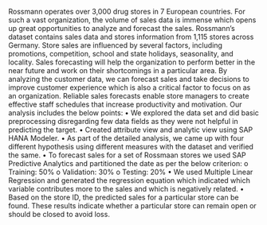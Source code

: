 Rossmann operates over 3,000 drug stores in 7 European countries. For such a vast organization, the volume of sales data is immense which opens up great opportunities to analyze and forecast the sales. Rossmann’s dataset contains sales data and stores information from 1,115 stores across Germany.
Store sales are influenced by several factors, including promotions, competition, school and state holidays, seasonality, and locality. Sales forecasting will help the organization to perform better in the near future and work on their shortcomings in a particular area. By analyzing the customer data, we can forecast sales and take decisions to improve customer experience which is also a critical factor to focus on as an organization. Reliable sales forecasts enable store managers to create effective staff schedules that increase productivity and motivation.
Our analysis includes the below points:
•	We explored the data set and did basic preprocessing disregarding few data fields as they were not helpful in predicting the target.
•	Created attribute view and analytic view using SAP HANA Modeler.
•	As part of the detailed analysis, we came up with four different hypothesis using different measures with the dataset and verified the same.
•	To forecast sales for a set of Rossmaan stores we used SAP Predictive Analytics and partitioned the date as per the below criterion:
  o	Training: 50%
  o	Validation: 30%
  o	Testing: 20%
•	We used Multiple Linear Regression and generated the regression equation which indicated which variable contributes more to the sales and which is negatively related.
•	Based on the store ID, the predicted sales for a particular store can be found. These results indicate whether a particular store can remain open or should be closed to avoid loss.
